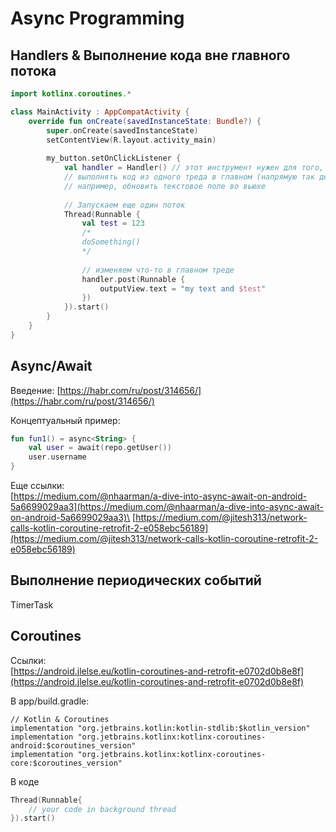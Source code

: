 # Async Programming

## Handlers & Выполнение кода вне главного потока

```kotlin
import kotlinx.coroutines.*

class MainActivity : AppCompatActivity {
    override fun onCreate(savedInstanceState: Bundle?) {
        super.onCreate(savedInstanceState)
        setContentView(R.layout.activity_main)
        
        my_button.setOnClickListener {
            val handler = Handler() // этот инструмент нужен для того, чтобы
            // выполнять код из одного треда в главном (напрямую так делать нельзя)
            // например, обновить текстовое поле во вьюхе
            
            // Запускаем еще один поток
            Thread(Runnable {
                val test = 123
                /*
                doSomething()
                */
                
                // изменяем что-то в главном треде
                handler.post(Runnable {
                    outputView.text = "my text and $test"
                })
            }).start()
        }
    }
}
```

## Async/Await

Введение: [https://habr.com/ru/post/314656/](https://habr.com/ru/post/314656/)

Концептуальный пример:

```kotlin
fun fun1() = async<String> {
    val user = await(repo.getUser())
    user.username
}
```

Еще ссылки:\
[https://medium.com/@nhaarman/a-dive-into-async-await-on-android-5a6699029aa3](https://medium.com/@nhaarman/a-dive-into-async-await-on-android-5a6699029aa3)\
[https://medium.com/@jitesh313/network-calls-kotlin-coroutine-retrofit-2-e058ebc56189](https://medium.com/@jitesh313/network-calls-kotlin-coroutine-retrofit-2-e058ebc56189)

## Выполнение периодических событий

TimerTask

## Coroutines

Ссылки:\
[https://android.jlelse.eu/kotlin-coroutines-and-retrofit-e0702d0b8e8f](https://android.jlelse.eu/kotlin-coroutines-and-retrofit-e0702d0b8e8f)

В app/build.gradle:

```
// Kotlin & Coroutines
implementation "org.jetbrains.kotlin:kotlin-stdlib:$kotlin_version"
implementation "org.jetbrains.kotlinx:kotlinx-coroutines-android:$coroutines_version"
implementation "org.jetbrains.kotlinx:kotlinx-coroutines-core:$coroutines_version"
```

В коде

```kotlin
Thread(Runnable{
    // your code in background thread
}).start()
```
